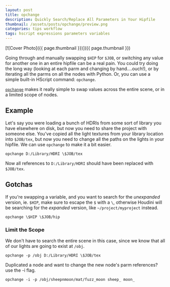 ```yaml
---
layout: post
title: opchange
description: Quickly Search/Replace All Parameters in Your Hipfile
thumbnail: /assets/posts/opchange/preview.png
categories: tips workflow
tags: hscript expressions parameters variables
---
```


[![Cover Photo]({{ page.thumbnail }})]({{ page.thumbnail }})

Going through and manually swapping `$HIP` for `$JOB`, or switching any value
for another one in an entire hipfile can be a real pain. You could try doing the
long way (looking at each parm and changing by hand....ouch!), or by iterating
all the parms on all the nodes with Python. Or, you can use a simple built-in
HScript command: `opchange`.

[`opchange`](https://www.sidefx.com/docs/houdini/commands/opchange.html) makes
it really simple to swap values across the entire scene, or in a limited scope
of nodes.

## Example
Let's say you were loading a bunch of HDRIs from some sort of library you have
elsewhere on disk, but now you need to share the project with someone else.
You've copied all the light textures from your library location into `$JOB/tex`,
but now you need to change all the paths on the lights in your hipfile. We can
use `opchange` to make it a bit easier.

```shell
opchange D:/Library/HDRI \$JOB/tex
```

Now all references to `D:/Library/HDRI` should have been replaced with `$JOB/tex`.

## Gotchas
If you're swapping a variable, and you want to search for the *unexpanded*
version, ie. `$HIP`, make sure to escape the `$` with a `\`, otherwise Houdini
will be searching for the *expanded* version, like `~/project/myproject` instead.

```shell
opchange \$HIP \$JOB/hip
```

### Limit the Scope
We don't have to search the entire scene in this case, since we know that all of
our lights are going to exist at `/obj`.

```shell
opchange -p /obj D:/Library/HDRI \$JOB/tex
```

Duplicated a node and want to change the new node's parm references? use the -i flag.

```shell
opchange -i -p /obj/sheepnmoon/mat/fuzz_moon sheep_ moon_
```


